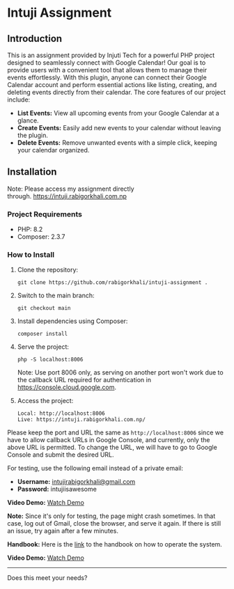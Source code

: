 
# Intuji Assignment

## Introduction

This is an assignment provided by Injuti Tech for a powerful PHP project designed to seamlessly connect with Google Calendar! Our goal is to provide users with a convenient tool that allows them to manage their events effortlessly. With this plugin, anyone can connect their Google Calendar account and perform essential actions like listing, creating, and deleting events directly from their calendar. The core features of our project include:

- **List Events:** View all upcoming events from your Google Calendar at a glance.
- **Create Events:** Easily add new events to your calendar without leaving the plugin.
- **Delete Events:** Remove unwanted events with a simple click, keeping your calendar organized.

## Installation

Note: Please access my assignment directly through. https://intuji.rabigorkhali.com.np

### Project Requirements

- PHP: 8.2
- Composer: 2.3.7

### How to Install

1. Clone the repository:
   ```
   git clone https://github.com/rabigorkhali/intuji-assignment .
   ```
2. Switch to the main branch:
   ```
   git checkout main
   ```
3. Install dependencies using Composer:
   ```
   composer install
   ```
4. Serve the project:
   ```
   php -S localhost:8006
   ```
   Note: Use port 8006 only, as serving on another port won't work due to the callback URL required for authentication in https://console.cloud.google.com.
   
5. Access the project:
   ```
   Local: http://localhost:8006
   Live: https://intuji.rabigorkhali.com.np/ 
   ```

Please keep the port and URL the same as `http://localhost:8006` since we have to allow callback URLs in Google Console, and currently, only the above URL is permitted. To change the URL, we will have to go to Google Console and submit the desired URL.

For testing, use the following email instead of a private email:

- **Username:** intujirabigorkhali@gmail.com
- **Password:** intujiisawesome

**Video Demo:** [Watch Demo](https://drive.google.com/file/d/1nZhIMcOWnO3n2k7UWxOHrK8aqXq2ZePw/view?usp=share_link)

**Note:** Since it's only for testing, the page might crash sometimes. In that case, log out of Gmail, close the browser, and serve it again. If there is still an issue, try again after a few minutes.

**Handbook:** Here is the [link](https://docs.google.com/document/d/1x59uLY6Llf3ywhfGYm8sQ7FbFOGjDNpEBeIKmasKFyg/edit) to the handbook on how to operate the system.

**Video Demo:** [Watch Demo](https://drive.google.com/file/d/1nZhIMcOWnO3n2k7UWxOHrK8aqXq2ZePw/view?usp=share_link)

---

Does this meet your needs?